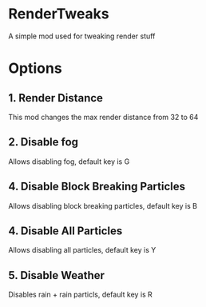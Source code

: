 # RenderTweaks
A simple mod used for tweaking render stuff

# Options
## 1. Render Distance
This mod changes the max render distance from 32 to 64

## 2. Disable fog
Allows disabling fog, default key is G

## 4. Disable Block Breaking Particles
Allows disabling block breaking particles, default key is B

## 4. Disable All Particles
Allows disabling all particles, default key is Y

## 5. Disable Weather
Disables rain + rain particls, default key is R

